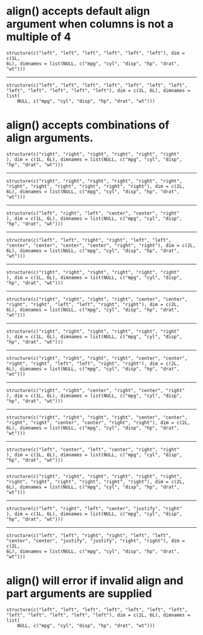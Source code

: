 # align() accepts default align argument when columns is not a multiple of 4

    structure(c("left", "left", "left", "left", "left", "left"), dim = c(1L, 
    6L), dimnames = list(NULL, c("mpg", "cyl", "disp", "hp", "drat", 
    "wt")))

---

    structure(c("left", "left", "left", "left", "left", "left", "left", 
    "left", "left", "left", "left", "left"), dim = c(2L, 6L), dimnames = list(
        NULL, c("mpg", "cyl", "disp", "hp", "drat", "wt")))

# align() accepts combinations of align arguments.

    structure(c("right", "right", "right", "right", "right", "right"
    ), dim = c(1L, 6L), dimnames = list(NULL, c("mpg", "cyl", "disp", 
    "hp", "drat", "wt")))

---

    structure(c("right", "right", "right", "right", "right", "right", 
    "right", "right", "right", "right", "right", "right"), dim = c(2L, 
    6L), dimnames = list(NULL, c("mpg", "cyl", "disp", "hp", "drat", 
    "wt")))

---

    structure(c("left", "right", "left", "center", "center", "right"
    ), dim = c(1L, 6L), dimnames = list(NULL, c("mpg", "cyl", "disp", 
    "hp", "drat", "wt")))

---

    structure(c("left", "left", "right", "right", "left", "left", 
    "center", "center", "center", "center", "right", "right"), dim = c(2L, 
    6L), dimnames = list(NULL, c("mpg", "cyl", "disp", "hp", "drat", 
    "wt")))

---

    structure(c("right", "right", "right", "right", "right", "right"
    ), dim = c(1L, 6L), dimnames = list(NULL, c("mpg", "cyl", "disp", 
    "hp", "drat", "wt")))

---

    structure(c("right", "right", "right", "right", "center", "center", 
    "right", "right", "left", "left", "right", "right"), dim = c(2L, 
    6L), dimnames = list(NULL, c("mpg", "cyl", "disp", "hp", "drat", 
    "wt")))

---

    structure(c("right", "right", "right", "right", "right", "right"
    ), dim = c(1L, 6L), dimnames = list(NULL, c("mpg", "cyl", "disp", 
    "hp", "drat", "wt")))

---

    structure(c("right", "right", "right", "right", "center", "center", 
    "right", "right", "left", "left", "right", "right"), dim = c(2L, 
    6L), dimnames = list(NULL, c("mpg", "cyl", "disp", "hp", "drat", 
    "wt")))

---

    structure(c("right", "right", "center", "right", "center", "right"
    ), dim = c(1L, 6L), dimnames = list(NULL, c("mpg", "cyl", "disp", 
    "hp", "drat", "wt")))

---

    structure(c("right", "right", "right", "right", "center", "center", 
    "right", "right", "center", "center", "right", "right"), dim = c(2L, 
    6L), dimnames = list(NULL, c("mpg", "cyl", "disp", "hp", "drat", 
    "wt")))

---

    structure(c("left", "center", "left", "center", "right", "right"
    ), dim = c(1L, 6L), dimnames = list(NULL, c("mpg", "cyl", "disp", 
    "hp", "drat", "wt")))

---

    structure(c("right", "right", "right", "right", "right", "right", 
    "right", "right", "right", "right", "right", "right"), dim = c(2L, 
    6L), dimnames = list(NULL, c("mpg", "cyl", "disp", "hp", "drat", 
    "wt")))

---

    structure(c("left", "right", "left", "center", "justify", "right"
    ), dim = c(1L, 6L), dimnames = list(NULL, c("mpg", "cyl", "disp", 
    "hp", "drat", "wt")))

---

    structure(c("left", "left", "right", "right", "left", "left", 
    "center", "center", "justify", "justify", "right", "right"), dim = c(2L, 
    6L), dimnames = list(NULL, c("mpg", "cyl", "disp", "hp", "drat", 
    "wt")))

# align() will error if invalid align and part arguments are supplied

    structure(c("left", "left", "left", "left", "left", "left", "left", 
    "left", "left", "left", "left", "left"), dim = c(2L, 6L), dimnames = list(
        NULL, c("mpg", "cyl", "disp", "hp", "drat", "wt")))

